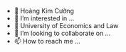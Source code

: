 - 👋 Hoàng Kim Cường
- 👀 I’m interested in ...
- 🌱 University of Economics and Law
- 💞️ I’m looking to collaborate on ...
- 📫 How to reach me ...

<!---
CuongHoangKim/CuongHoangKim is a ✨ special ✨ repository because its `README.md` (this file) appears on your GitHub profile.
You can click the Preview link to take a look at your changes.
--->
